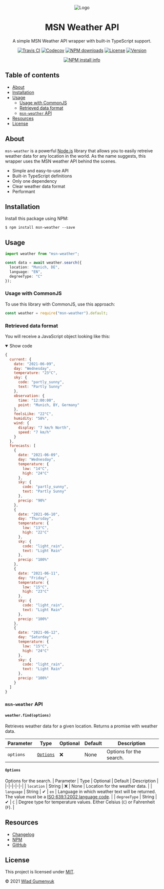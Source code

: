 <div align="center">
  
  ![Logo](https://user-images.githubusercontent.com/50965068/121335236-b18be480-c91a-11eb-868b-db73675eb2ec.png)
  
  # MSN Weather API
  A simple MSN Weather API wrapper with built-in TypeScript support.
  
  [![Travis CI](https://img.shields.io/travis/com/wgumenyuk/msn-weather?label=Build&style=flat-square)](https://travis-ci.com/github/wgumenyuk/msn-weather)
  [![Codecov](https://img.shields.io/codecov/c/github/wgumenyuk/msn-weather?label=Coverage&logo=codecov&style=flat-square)](https://codecov.io/gh/wgumenyuk/msn-weather)
  [![NPM downloads](https://img.shields.io/npm/dt/msn-weather?label=Downloads&style=flat-square)](https://www.npmjs.com/package/msn-weather)
  [![License](https://img.shields.io/github/license/wgumenyuk/msn-weather?label=License&style=flat-square)](./LICENSE)
  [![Version](https://img.shields.io/github/package-json/v/wgumenyuk/msn-weather?label=Version&style=flat-square)](https://github.com/wgumenyuk/msn-weather)
  
  [![NPM install info](https://nodei.co/npm/msn-weather.png?downloads=true&stars=true)](https://www.npmjs.com/package/msn-weather)
</div>

## Table of contents
- [About](#about)
- [Installation](#installation)
- [Usage](#usage)
  - [Usage with CommonJS](#usage-with-commonjs)
  - [Retrieved data format](#retrieved-data-format)
  - [`msn-weather` API](#msn-weather-api)
- [Resources](#resources)
- [License](#license)

## About
`msn-weather` is a powerful [Node.js](https://nodejs.org) library that allows you to easily retreive weather data for any location in the world.
As the name suggests, this wrapper uses the MSN weather API behind the scenes.

- Simple and easy-to-use API
- Built-in TypeScript definitions
- Only one dependency
- Clear weather data format
- Performant

## Installation
Install this package using NPM:

```
$ npm install msn-weather --save
```

## Usage
```typescript
import weather from "msn-weather";

const data = await weather.search({
  location: "Munich, DE",
  language: "EN",
  degreeType: "C"
});
```

### Usage with CommonJS
To use this library with CommonJS, use this approach:
```javascript
const weather = require("msn-weather").default;
```

### Retrieved data format
You will receive a JavaScript object looking like this:

<details open="open">
  <summary>Show code</summary>
  
  ```javascript
  {
    current: {
      date: "2021-06-09",
      day: "Wednesday",
      temperature: "23°C",
      sky: {
        code: "partly_sunny",      
        text: "Partly Sunny"        
      },
      observation: {
        time: "12:00:00",
        point: "Munich, BY, Germany"
      },
      feelsLike: "22°C",
      humidity: "58%",
      wind: {
        display: "7 km/h North",    
        speed: "7 km/h"
      }
    },
    forecasts: [
      {
        date: "2021-06-09",
        day: "Wednesday",
        temperature: {
          low: "14°C",
          high: "24°C"
        },
        sky: {
          code: "partly_sunny",
          text: "Partly Sunny"
        },
        precip: "90%"
      },
      {
        date: "2021-06-10",
        day: "Thursday",
        temperature: {
          low: "13°C",
          high: "22°C"
        },
        sky: {
          code: "light_rain",
          text: "Light Rain"
        },
        precip: "100%"
      },
      {
        date: "2021-06-11",
        day: "Friday",
        temperature: {
          low: "15°C",
          high: "23°C"
        },
        sky: {
          code: "light_rain",
          text: "Light Rain"
        },
        precip: "100%"
      },
      {
        date: "2021-06-12",
        day: "Saturday",
        temperature: {
          low: "15°C",
          high: "24°C"
        },
        sky: {
          code: "light_rain",
          text: "Light Rain"
        },
        precip: "100%"
      }
    ]
  }
  ```
</details>

### `msn-weather` API
#### `weather.find(options)`
Retrieves weather data for a given location. Returns a promise with weather data.

| Parameter | Type                  | Optional | Default | Description             |
|-----------|-----------------------|----------|---------|-------------------------|
| `options` | [`Options`](#options) | ❌       | None    | Options for the search. |

#### `Options`
Options for the search.
| Parameter | Type | Optional | Default | Description |
|-|-|-|-|-|
| `location` | String | ❌ | None | Location for the weather data. |
| `language` | String | ✔  | `en`  | Language in which weather text will be returned. The value must be a [ISO 639.1:2002 language code](https://en.wikipedia.org/wiki/ISO_639-1). |
| `degreeType` | String | ✔ | `C` | Degree type for temperature values. Either Celsius (`C`) or Fahrenheit (`F`). |

## Resources
- [Changelog](./CHANGELOG.md)
- [NPM](https://www.npmjs.com/package/msn-weather)
- [GitHub](https://wgithub/wgumenyuk/msn-weather)

## License
This project is licensed under [MIT](./LICENSE).

&copy; 2021 [Wlad Gumenyuk](https://github.com/wgumenyuk)
